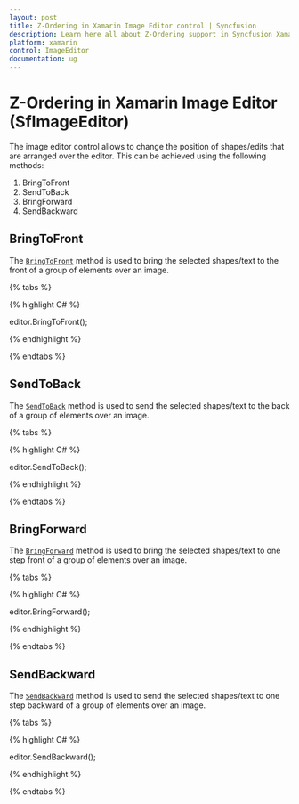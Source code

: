 ```yaml
---
layout: post
title: Z-Ordering in Xamarin Image Editor control | Syncfusion
description: Learn here all about Z-Ordering support in Syncfusion Xamarin Image Editor (SfImageEditor) control and more.
platform: xamarin
control: ImageEditor
documentation: ug
---
```


# Z-Ordering in Xamarin Image Editor (SfImageEditor)

The image editor control allows to change the position of shapes/edits that are arranged over the editor. This can be achieved using the following methods:

1. BringToFront
2. SendToBack
3. BringForward
4. SendBackward

## BringToFront

The [`BringToFront`](https://help.syncfusion.com/cr/xamarin/Syncfusion.SfImageEditor.XForms.SfImageEditor.html#Syncfusion_SfImageEditor_XForms_SfImageEditor_BringToFront) method is used to bring the selected shapes/text to the front of a group of elements over an image.

{% tabs %}

{% highlight C# %}

   editor.BringToFront();

{% endhighlight %}

{% endtabs %}

## SendToBack

The [`SendToBack`](https://help.syncfusion.com/cr/xamarin/Syncfusion.SfImageEditor.XForms.SfImageEditor.html#Syncfusion_SfImageEditor_XForms_SfImageEditor_SendToBack) method is used to send the selected shapes/text to the back of a group of elements over an image.

{% tabs %}

{% highlight C# %}

   editor.SendToBack();

{% endhighlight %}

{% endtabs %}

## BringForward

The [`BringForward`](https://help.syncfusion.com/cr/xamarin/Syncfusion.SfImageEditor.XForms.SfImageEditor.html#Syncfusion_SfImageEditor_XForms_SfImageEditor_BringForward) method is used to bring the selected shapes/text to one step front of a group of elements over an image.

{% tabs %}

{% highlight C# %}

   editor.BringForward();

{% endhighlight %}

{% endtabs %}

## SendBackward

The [`SendBackward`](https://help.syncfusion.com/cr/xamarin/Syncfusion.SfImageEditor.XForms.SfImageEditor.html#Syncfusion_SfImageEditor_XForms_SfImageEditor_SendBackward) method is used to send the selected shapes/text to one step backward of a group of elements over an image.

{% tabs %}

{% highlight C# %}

   editor.SendBackward();

{% endhighlight %}

{% endtabs %}


